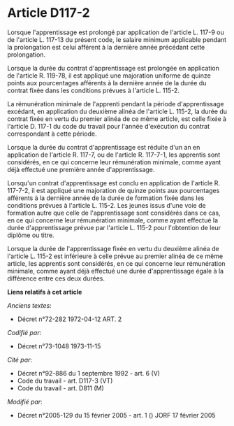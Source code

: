 # Article D117-2

Lorsque l'apprentissage est prolongé par application de l'article L. 117-9 ou de l'article L. 117-13 du présent code, le
salaire minimum applicable pendant la prolongation est celui afférent à la dernière année précédant cette prolongation.

Lorsque la durée du contrat d'apprentissage est prolongée en application de l'article R. 119-78, il est appliqué une
majoration uniforme de quinze points aux pourcentages afférents à la dernière année de la durée du contrat fixée dans les
conditions prévues à l'article L. 115-2.

La rémunération minimale de l'apprenti pendant la période d'apprentissage excédant, en application du deuxième alinéa de
l'article L. 115-2, la durée du contrat fixée en vertu du premier alinéa de ce même article, est celle fixée à l'article D.
117-1 du code du travail pour l'année d'exécution du contrat correspondant à cette période.

Lorsque la durée du contrat d'apprentissage est réduite d'un an en application de l'article R. 117-7, ou de l'article R.
117-7-1, les apprentis sont considérés, en ce qui concerne leur rémunération minimale, comme ayant déjà effectué une première
année d'apprentissage.

Lorsqu'un contrat d'apprentissage est conclu en application de l'article R. 117-7-2, il est appliqué une majoration de quinze
points aux pourcentages afférents à la dernière année de la durée de formation fixée dans les conditions prévues à l'article
L. 115-2. Les jeunes issus d'une voie de formation autre que celle de l'apprentissage sont considérés dans ce cas, en ce qui
concerne leur rémunération minimale, comme ayant effectué la durée d'apprentissage prévue par l'article L. 115-2 pour
l'obtention de leur diplôme ou titre.

Lorsque la durée de l'apprentissage fixée en vertu du deuxième alinéa de l'article L. 115-2 est inférieure à celle prévue au
premier alinéa de ce même article, les apprentis sont considérés, en ce qui concerne leur rémunération minimale, comme ayant
déjà effectué une durée d'apprentissage égale à la différence entre ces deux durées.

**Liens relatifs à cet article**

_Anciens textes_:

  - Décret n°72-282 1972-04-12 ART. 2

_Codifié par_:

  - Décret n°73-1048 1973-11-15

_Cité par_:

  - Décret n°92-886 du 1 septembre 1992 - art. 6 (V)
  - Code du travail - art. D117-3 (VT)
  - Code du travail - art. D811 (M)

_Modifié par_:

  - Décret n°2005-129 du 15 février 2005 - art. 1 () JORF 17 février 2005
